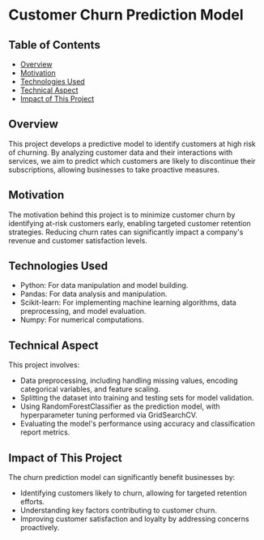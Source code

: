 # Customer Churn Prediction Model

## Table of Contents
- [Overview](#overview)
- [Motivation](#motivation)
- [Technologies Used](#technologies-used)
- [Technical Aspect](#technical-aspect)
- [Impact of This Project](#impact-of-this-project)

## Overview
This project develops a predictive model to identify customers at high risk of churning. By analyzing customer data and their interactions with services, we aim to predict which customers are likely to discontinue their subscriptions, allowing businesses to take proactive measures.

## Motivation
The motivation behind this project is to minimize customer churn by identifying at-risk customers early, enabling targeted customer retention strategies. Reducing churn rates can significantly impact a company's revenue and customer satisfaction levels.

## Technologies Used
- Python: For data manipulation and model building.
- Pandas: For data analysis and manipulation.
- Scikit-learn: For implementing machine learning algorithms, data preprocessing, and model evaluation.
- Numpy: For numerical computations.

## Technical Aspect
This project involves:
- Data preprocessing, including handling missing values, encoding categorical variables, and feature scaling.
- Splitting the dataset into training and testing sets for model validation.
- Using RandomForestClassifier as the prediction model, with hyperparameter tuning performed via GridSearchCV.
- Evaluating the model's performance using accuracy and classification report metrics.

## Impact of This Project
The churn prediction model can significantly benefit businesses by:
- Identifying customers likely to churn, allowing for targeted retention efforts.
- Understanding key factors contributing to customer churn.
- Improving customer satisfaction and loyalty by addressing concerns proactively.

